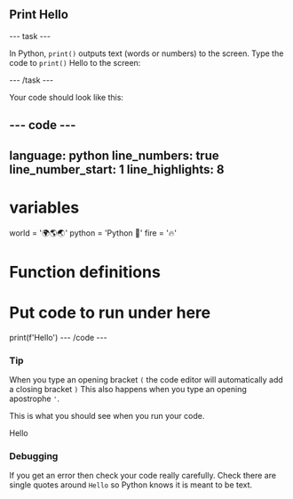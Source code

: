 <h2 class="c-project-heading--task">Print Hello</h2>

--- task ---

In Python, `print()` outputs text (words or numbers) to the screen.
Type the code to `print()` Hello to the screen:

--- /task ---

Your code should look like this:

--- code ---
---
language: python
line_numbers: true
line_number_start: 1
line_highlights: 8
---
# variables
world = '🌍🌎🌏'
python = 'Python 🐍'
fire = '🔥'

# Function definitions        
  
# Put code to run under here
print(f'Hello')
--- /code ---

<div class="c-project-callout c-project-callout--tip">

### Tip

When you type an opening bracket `(` the code editor will automatically add a closing bracket `)` 
This also happens when you type an opening apostrophe `'`.

</div>

This is what you should see when you run your code.

<div class="c-project-output">
Hello
</div>

<div class="c-project-callout c-project-callout--debug">

### Debugging

If you get an error then check your code really carefully. Check there are single quotes around `Hello` so Python knows it is meant to be text.

</div>
